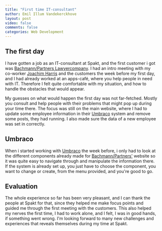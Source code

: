 ```yaml
---
title: "First time IT-consultant"
author: Emil Illum Vandekerckhove
layout: post
video: false
comments: false
categories: Web Development
---
```

## The first day
I have gotten a job as an IT-consultant at Spakt, and the first customer i got was [Bachmann/Partners Lawyercompany](http://www.bachmann-partners.dk/). I had an intro meeting with my co-worker [Joachim Harris](http://www.joachimharris.com/) and the customers the week before my first day, and I had already worked at an apps-café, where you help people in need with IT. Therefore I felt quite comfortable with my situation, and how to handle the obstacles that would appear.

My guesses on what would happen the first day was not far-fetched. Mostly you consult and help people with their problems that might pop up during your time there. The focus was still on the main website, where I had to update some employee information in their [Umbraco](https://umbraco.com/) system and remove some posts, they had running. I also made sure the data of a new employee was set in correctly.

## Umbraco
When i started working with [Umbraco](https://umbraco.com/) the week before, i only had to look at the different components already made for [Bachmann/Partners'](http://www.bachmann-partners.dk/) website so it was quite easy to navigate through and manipulate the information there. If the system is already set up, you just have to choose the component, you want to change or create, from the menu provided, and you're good to go.

## Evaluation
The whole experience so far has been very pleasant, and I can thank the people at Spakt for that, since they helped me make focus points and guided me through the first meeting with the customers. This also helped my nerves the first time, I had to work alone, and I felt, I was in good hands, if something went wrong. I'm looking forward to many new challenges and experiences that reveals themselves during my time at Spakt.
